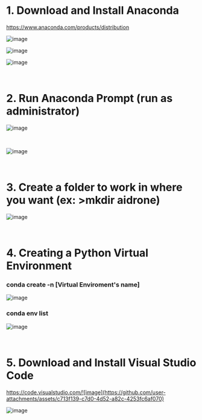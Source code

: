# 1. Download and Install Anaconda

https://www.anaconda.com/products/distribution

![image](https://github.com/user-attachments/assets/1f34c3a2-be47-4a2d-87d7-508d936d06bf)

![image](https://github.com/user-attachments/assets/c046ecb1-1c11-483d-8e07-d9c9cafb4643)

![image](https://github.com/user-attachments/assets/b520b093-0aee-48df-bba6-d0c7bd87d7ff)

<br/>

# 2. Run Anaconda Prompt (run as administrator)

![image](https://github.com/user-attachments/assets/01f93f7f-1e7c-4363-a9ad-ca171f56d330)

<br/>

![image](https://github.com/user-attachments/assets/8bc10a02-400b-4e4f-89ae-b44668cc3bb5)

<br/>

# 3. Create a folder to work in where you want (ex: >mkdir aidrone)

![image](https://github.com/user-attachments/assets/cfbe62f1-0314-4d3f-8357-00e0f2eab0a9)

<br/>

# 4. Creating a Python Virtual Environment

###  conda   create    -n     [Virtual Enviroment's name] 

![image](https://github.com/user-attachments/assets/088b4a31-b9b3-4e18-a3d9-9ff8e93ac9fe)

###  conda   env    list

![image](https://github.com/user-attachments/assets/fad2be92-ff1a-4af1-a8ff-6853de5ff42c)

<br/>

# 5. Download and Install Visual Studio Code

https://code.visualstudio.com/![image](https://github.com/user-attachments/assets/c713f139-c7d0-4d52-a82c-4253fc6af070)

![image](https://github.com/user-attachments/assets/4b0160b6-1b79-491c-9deb-ce26c3da0a57)

